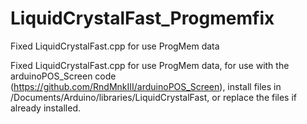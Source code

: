 # LiquidCrystalFast_Progmemfix
Fixed LiquidCrystalFast.cpp for use ProgMem data

Fixed LiquidCrystalFast.cpp for use ProgMem data, for use with the
arduinoPOS_Screen code (https://github.com/RndMnkIII/arduinoPOS_Screen), install files in
<User>/Documents/Arduino/libraries/LiquidCrystalFast, or replace the files if already
installed.
